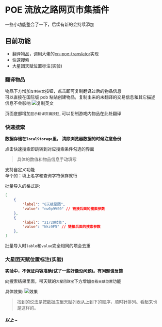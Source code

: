 # POE 流放之路网页市集插件

一些小功能整合了一下，后续有新的会持续添加

## 目前功能

-   翻译物品，调用大佬的[cn-poe-translator](https://github.com/cn-poe-community/cn-poe-translator)实现
-   快速搜索
-   大星团天赋位置标注(实验)

### 翻译物品

物品下方增加`复制英文`按钮，点击即可复制翻译过后的物品信息  
可以直接在国际版 pob 粘贴创建物品，复制出来的未翻译的交易信息和其它描述信息不会影响
![复制英文](https://img2.imgtp.com/2024/04/13/uZA9k7V7.png)

页面底部增加`显示翻译页面按钮`, 可以复制游戏内物品在此处翻译

### 快速搜索

**数据存储在`localStorage`里， 清除浏览器数据的时候注意备份**

点击快速搜索即跳转到对应搜索条件勾选的界面

> 具体的数值和物品信息手动填写

支持自定义功能  
单个的：填上名字和查询字符保存就行  

批量导入的格式是:
```json
[
    {
        "label": "8天赋星团",
        "value": "nw0p9VS0" // 链接后面的搜索参数
    },
    {
        "label": "21/20技能",
        "value": "Nkz0F5" // 链接后面的搜索参数
    },
]
```
批量导入时`lable`和`value`完全相同的项会去重  


### 大星团天赋位置标注(实验)

**实验中，不保证内容准确(试了一些好像没问题)。有问题请反馈**

向搜索结果里面，带天赋的`大星团珠宝`下方增加`查看天赋位置`功能

具体效果:
![效果](https://img2.imgtp.com/2024/04/13/ZOwwbCkz.gif)  

> 找到的说法是按数据库里天赋列表从上到下的顺序，顺时针排列。看起来也是这样的。



##### 以上 ~

